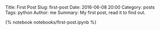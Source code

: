 Title: First Post
Slug: first-post
Date: 2016-06-08 20:00
Category: posts
Tags: python
Author: me
Summary: My first post, read it to find out.

{% notebook notebooks/first-post.ipynb %}
